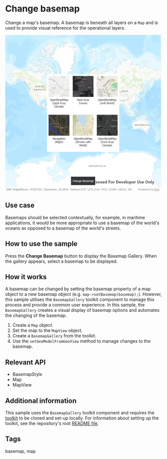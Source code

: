 # Change basemap

Change a map's basemap. A basemap is beneath all layers on a `Map` and is used to provide visual reference for the operational layers.

![](screenshot.png)

## Use case

Basemaps should be selected contextually, for example, in maritime applications, it would be more appropriate to use a basemap of the world's oceans as opposed to a basemap of the world's streets.

## How to use the sample

Press the **Change Basemap** button to display the Basemap Gallery. When the gallery appears, select a basemap to be displayed.

## How it works

A basemap can be changed by setting the basemap property of a map object to a new basemap object (e.g. `map->setBasemap(basemap);`). However, this sample utilises the `BasemapGallery` toolkit component to manage this process and provide a common user experience. In this sample, the `BasemapGallery` creates a visual display of basemap options and automates the changing of the basemap.

1. Create a `Map` object.
2. Set the map to the `MapView` object.
3. Create a `BasemapGallery` from the toolkit.
4. Use the `setGeoModelFromGeoView` method to manage changes to the basemap.

## Relevant API

* BasemapStyle
* Map
* MapView

## Additional information

This sample uses the `BasemapGallery` toolkit component and requires the [toolkit](https://github.com/Esri/arcgis-maps-sdk-toolkit-qt) to be cloned and set-up locally. For information about setting up the toolkit, see the repository's root [README file](https://github.com/Esri/arcgis-runtime-toolkit-qt/blob/main/uitools/README.md).

## Tags

basemap, map
